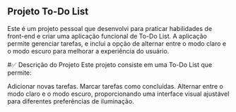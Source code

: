 ## Projeto To-Do List 
Este é um projeto pessoal que desenvolvi para praticar habilidades de front-end e criar uma aplicação funcional de To-Do List. A aplicação permite gerenciar tarefas, e inclui a opção de alternar entre o modo claro e o modo escuro para melhorar a experiência do usuário.

#✅ Descrição do Projeto
Este projeto consiste em uma To-Do List que permite:

Adicionar novas tarefas.
Marcar tarefas como concluídas.
Alternar entre o modo claro e o modo escuro, proporcionando uma interface visual ajustável para diferentes preferências de iluminação.
